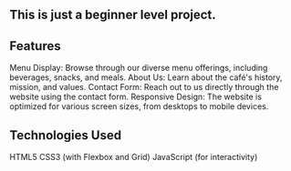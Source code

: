 ## This is just a beginner level project.

## Features


Menu Display: Browse through our diverse menu offerings, including beverages, snacks, and meals.
About Us: Learn about the café's history, mission, and values.
Contact Form: Reach out to us directly through the website using the contact form.
Responsive Design: The website is optimized for various screen sizes, from desktops to mobile devices.

## Technologies Used

HTML5
CSS3 (with Flexbox and Grid)
JavaScript (for interactivity)
